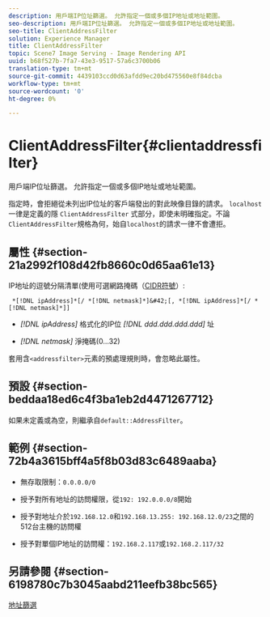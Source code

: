 ```yaml
---
description: 用戶端IP位址篩選。 允許指定一個或多個IP地址或地址範圍。
seo-description: 用戶端IP位址篩選。 允許指定一個或多個IP地址或地址範圍。
seo-title: ClientAddressFilter
solution: Experience Manager
title: ClientAddressFilter
topic: Scene7 Image Serving - Image Rendering API
uuid: b68f527b-7fa7-43e3-9517-57a6c3700b06
translation-type: tm+mt
source-git-commit: 4439103ccd0d63afdd9ec20bd475560e8f84dcba
workflow-type: tm+mt
source-wordcount: '0'
ht-degree: 0%

---
```



# ClientAddressFilter{#clientaddressfilter}

用戶端IP位址篩選。 允許指定一個或多個IP地址或地址範圍。

指定時，會拒絕從未列出IP位址的客戶端發出的對此映像目錄的請求。 `localhost` 一律是定義的隱 `ClientAddressFilter` 式部分，即使未明確指定。不論`ClientAddressFilter`規格為何，始自`localhost`的請求一律不會遭拒。

## 屬性 {#section-21a2992f108d42fb8660c0d65aa61e13}

IP地址的逗號分隔清單(使用可選網路掩碼（[CIDR符號](https://en.wikipedia.org/wiki/Classless_Inter-Domain_Routing#CIDR_notation)）:

` *[!DNL ipAddress]*[/ *[!DNL netmask]*]&#42;[, *[!DNL ipAddress]*[/ *[!DNL netmask]*]]`

* *[!DNL ipAddress]* 格式化的IP位 *[!DNL ddd.ddd.ddd.ddd]* 址

* *[!DNL netmask]* 淨掩碼(0...32)

套用含`<addressfilter>`元素的預處理規則時，會忽略此屬性。

## 預設 {#section-beddaa18ed6c4f3ba1eb2d4471267712}

如果未定義或為空，則繼承自`default::AddressFilter`。

## 範例 {#section-72b4a3615bff4a5f8b03d83c6489aaba}

* 無存取限制：`0.0.0.0/0`
* 授予對所有地址的訪問權限，從`192: 192.0.0.0/8`開始
* 授予對地址介於`192.168.12.0`和`192.168.13.255: 192.168.12.0/23`之間的512台主機的訪問權

* 授予對單個IP地址的訪問權：`192.168.2.117`或`192.168.2.117/32`

## 另請參閱 {#section-6198780c7b3045aabd211eefb38bc565}

[地址篩選](../../../../../ir-api/material-cat/image-rendering-api-ref/c-ir-material-catalog/c-ir-attributes-reference/r-ir-clientaddressfilter.md#reference-52a541cec0b0424faf263d1fb4946b5f)

